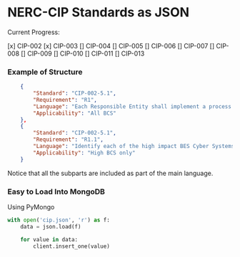 # NERC-CIP Standards as JSON

Current Progress:

[x] CIP-002
[x] CIP-003
[] CIP-004
[] CIP-005
[] CIP-006
[] CIP-007
[] CIP-008
[] CIP-009
[] CIP-010
[] CIP-011
[] CIP-013


### Example of Structure

~~~json
    {
        "Standard": "CIP-002-5.1",
        "Requirement": "R1",
        "Language": "Each Responsible Entity shall implement a process that considers each of the following assets for purposes of parts 1.1 through 1.3: i. Control Centers and backup Control Centers; ii. Transmission stations and substations; iii. Generation resources; iv. Systems and facilities critical to system restoration, including Blackstart Resources and Cranking Paths and initial switching requirements; v. Special Protection Systems that support the reliable operation of the Bulk Electric System; and vi. For Distribution Providers, Protection Systems specified in Applicability section 4.2.1 above.",
        "Applicability": "All BCS"
    },
    {
        "Standard": "CIP-002-5.1",
        "Requirement": "R1.1",
        "Language": "Identify each of the high impact BES Cyber Systems according to Attachment 1, Section 1, if any, at each asset;",
        "Applicability": "High BCS only"
    }
~~~

Notice that all the subparts are included as part of the main language. 


### Easy to Load Into MongoDB

Using PyMongo

```py
with open('cip.json', 'r') as f:
    data = json.load(f)

    for value in data:
        client.insert_one(value)
````

